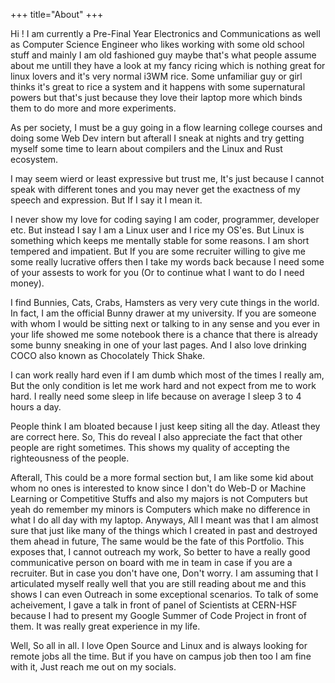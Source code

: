 +++
title="About"
+++

Hi ! I am currently a Pre-Final Year Electronics and Communications as well as Computer Science Engineer who likes working with some old school stuff and mainly I am old fashioned guy maybe that's what people assume about me untill they have a look at my fancy ricing which is nothing great for linux lovers and it's very normal i3WM rice. Some unfamiliar guy or girl thinks it's great to rice a system and it happens with some supernatural powers but that's just because they love their laptop more which binds them to do more and more experiments. 

As per society, I must be a guy going in a flow learning college courses and doing some Web Dev intern but afterall I sneak at nights and try getting myself some time to learn about compilers and the Linux and Rust ecosystem. 

I may seem wierd or least expressive but trust me, It's just because I cannot speak with different tones and you may never get the exactness of my speech and expression. But If I say it I mean it. 

I never show my love for coding saying I am coder, programmer, developer etc. But instead I say I am a Linux user and I rice my OS'es. But Linux is something which keeps me mentally stable for some reasons. I am short tempered and impatient. But If you are some recruiter willing to give me some really lucrative offers then I take my words back because I need some of your assests to work for you (Or to continue what I want to do I need money).

I find Bunnies, Cats, Crabs, Hamsters as very very cute things in the world. In fact, I am the official Bunny drawer at my university. If you are someone with whom I would be sitting next or talking to in any sense and you ever in your life showed me some notebook there is a chance that there is already some bunny sneaking in one of your last pages. And I also love drinking COCO also known as Chocolately Thick Shake. 

I can work really hard even if I am dumb which most of the times I really am, But the only condition is let me work hard and not expect from me to work hard. I really need some sleep in life because on average I sleep 3 to 4 hours a day. 

People think I am bloated because I just keep siting all the day. Atleast they are correct here. So, This do reveal I also appreciate the fact that other people are right sometimes. This shows my quality of accepting the righteousness of the people. 

Afterall, This could be a more formal section but, I am like some kid about whom no ones is interested to know since I don't do Web-D or Machine Learning or Competitive Stuffs and also my majors is not Computers but yeah do remember my minors is Computers which make no difference in what I do all day with my laptop. Anyways, All I meant was that I am almost sure that just like many of the things which I created in past and destroyed them ahead in future, The same would be the fate of this Portfolio. This exposes that, I cannot outreach my work, So better to have a really good communicative person on board with me in team in case if you are a recruiter. But in case you don't have one, Don't worry. I am assuming that I articulated myself really well that you are still reading about me and this shows I can even Outreach in some exceptional scenarios. To talk of some acheivement, I gave a talk in front of panel of Scientists at CERN-HSF because I had to present my Google Summer of Code Project in front of them. It was really great experience in my life. 

Well, So all in all. I love Open Source and Linux and is always looking for remote jobs all the time. But if you have on campus job then too I am fine with it, Just reach me out on my socials. 
